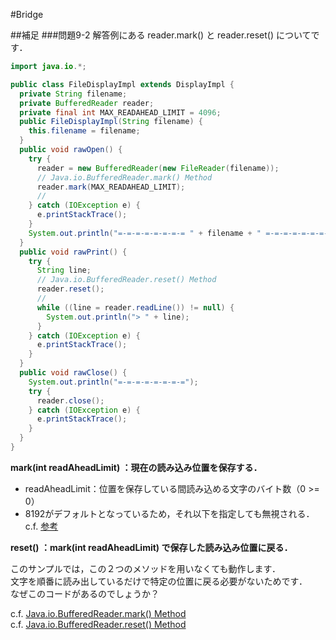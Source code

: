 #Bridge


##補足
###問題9-2
解答例にある reader.mark() と reader.reset() についてです．  

```java
import java.io.*;

public class FileDisplayImpl extends DisplayImpl {
  private String filename;
  private BufferedReader reader;
  private final int MAX_READAHEAD_LIMIT = 4096;
  public FileDisplayImpl(String filename) {
    this.filename = filename;
  }
  public void rawOpen() {
    try {
      reader = new BufferedReader(new FileReader(filename));
      // Java.io.BufferedReader.mark() Method
      reader.mark(MAX_READAHEAD_LIMIT);
      //
    } catch (IOException e) {
      e.printStackTrace();
    }
    System.out.println("=-=-=-=-=-=-=-= " + filename + " =-=-=-=-=-=-=-=");
  }
  public void rawPrint() {
    try {
      String line;
      // Java.io.BufferedReader.reset() Method
      reader.reset();
      //
      while ((line = reader.readLine()) != null) {
        System.out.println("> " + line);
      }
    } catch (IOException e) {
      e.printStackTrace();
    }
  }
  public void rawClose() {
    System.out.println("=-=-=-=-=-=-=-=");
    try {
      reader.close();
    } catch (IOException e) {
      e.printStackTrace();
    }
  }
}
```
__mark(int readAheadLimit) ：現在の読み込み位置を保存する．__  
* readAheadLimit：位置を保存している間読み込める文字のバイト数（0 >= 0）  
* 8192がデフォルトとなっているため，それ以下を指定しても無視される．c.f. [参考](http://blog.mwsoft.jp/article/45580251.html)  

__reset() ：mark(int readAheadLimit) で保存した読み込み位置に戻る．__  
  
このサンプルでは，この２つのメソッドを用いなくても動作します．  
文字を順番に読み出しているだけで特定の位置に戻る必要がないためです．  
なぜこのコードがあるのでしょうか？  

c.f. [Java.io.BufferedReader.mark() Method](http://www.tutorialspoint.com/java/io/bufferedreader_mark.htm)  
c.f. [Java.io.BufferedReader.reset() Method](http://www.tutorialspoint.com/java/io/bufferedreader_reset.htm)